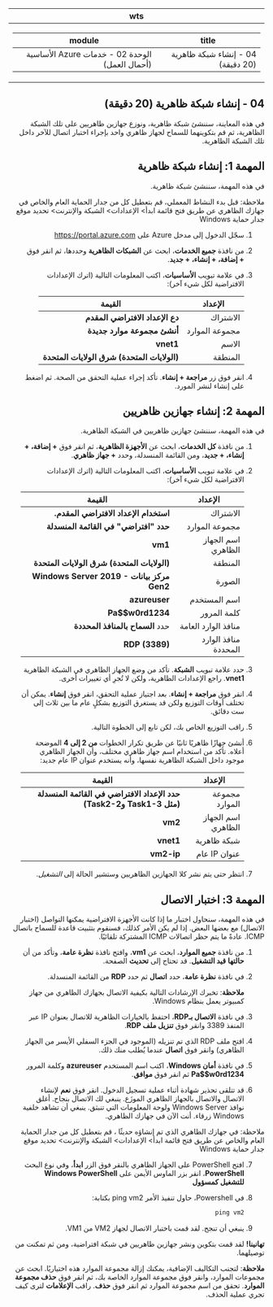 ﻿<div id="readme" class="Box-body readme blob js-code-block-container p-5 p-xl-6 gist-border-0" dir="rtl">
    <article class="markdown-body entry-content container-lg" itemprop="text"><table>
  <thead>
  <tr>
  <th>wts</th>
  </tr>
  </thead>
  <tbody>
  <tr>
  <td><div><table>
  <thead>
  <tr>
  <th>title</th>
  <th>module</th>
  </tr>
  </thead>
  <tbody>
  <tr>
  <td><div>04 - إنشاء شبكة ظاهرية (20 دقيقة)</div></td>
  <td><div>الوحدة 02 - خدمات Azure الأساسية (أحمال العمل)</div></td>
  </tr>
  </tbody>
</table>
</div></td>
  </tr>
  </tbody>
</table>
       
# 04 - إنشاء شبكة ظاهرية (20 دقيقة)

في هذه المعاينة، سننشئ شبكة ظاهرية، ونوزع جهازين ظاهريين على تلك الشبكة الظاهرية، ثم قم بتكوينهما للسماح لجهاز ظاهري واحد بإجراء اختبار اتصال للآخر داخل تلك الشبكة الظاهرية.

# المهمة 1: إنشاء شبكة ظاهرية 

في هذه المهمة، سننشئ شبكة ظاهرية. 

ملاحظة: قبل بدء النشاط المعملي، قم بتعطيل كل من جدار الحماية العام والخاص في جهازك الظاهري عن طريق فتح قائمة ابدأ> الإعدادات> الشبكة والإنترنت> تحديد موقع جدار حماية Windows

1. سجّل الدخول إلى مدخل Azure على <a href="https://portal.azure.com" target="_blank"><span style="color: #0066cc;" color="#0066cc">https://portal.azure.com</span></a>

2. من نافذة **جميع الخدمات**، ابحث عن **الشبكات الظاهرية** وحددها، ثم انقر فوق **+ إضافة، + إنشاء، + جديد**. 

3. في علامة تبويب **الأساسيات**، اكتب المعلومات التالية (اترك الإعدادات الافتراضية لكل شيء آخر):

    | الإعداد | القيمة | 
    | --- | --- |
    | الاشتراك | **دع الإعداد الافتراضي المقدم** |
    | مجموعة الموارد | **أنشئ مجموعة موارد جديدة** |
    | الاسم | **vnet1** |
    | المنطقة | **(الولايات المتحدة) شرق الولايات المتحدة** |
    
   
4. انقر فوق زر **مراجعة + إنشاء**. تأكد إجراء عملية التحقق من الصحة. ثم اضغط على إنشاء لنشر المورد.


# المهمة 2: إنشاء جهازين ظاهريين

في هذه المهمة، سننشئ جهازين ظاهريين في الشبكة الظاهرية. 

1. من نافذة **كل الخدمات**، ابحث عن **الأجهزة الظاهرية**، ثم انقر فوق **+ إضافة، + إنشاء، + جديد**، ومن القائمة المنسدلة، وحدد **+ جهاز ظاهري**. 

2. في علامة تبويب **الأساسيات**، اكتب المعلومات التالية (اترك الإعدادات الافتراضية لكل شيء آخر):

   | الإعداد | القيمة | 
   | --- | --- |
   | الاشتراك | **استخدام الإعداد الافتراضي المقدم.** |
   | مجموعة الموارد |  **حدد "افتراضي" في القائمة المنسدلة** |
   | اسم الجهاز الظاهري | **vm1**|
   | المنطقة | **(الولايات المتحدة) شرق الولايات المتحدة** |
   | الصورة | **مركز بيانات Windows Server 2019 - Gen2** |
   | اسم المستخدم| **azureuser** |
   | كلمة المرور| **Pa$$w0rd1234** |
   | منافذ الوارد العامة| حدد **السماح بالمنافذ المحددة**  |
   | منافذ الوارد المحددة| **RDP (3389)** |
   

3. حدد علامة تبويب **الشبكة**. تأكد من وضع الجهاز الظاهري في الشبكة الظاهرية **vnet1**. راجع الإعدادات الظاهرية، ولكن لا تُجرِ أي تغييرات أخرى. 

4. انقر فوق **مراجعة + إنشاء**. بعد اجتياز عملية التحقق، انقر فوق **إنشاء**. يمكن أن تختلف أوقات التوزيع ولكن قد يستغرق التوزيع بشكلٍ عام ما بين ثلاث إلى ست دقائق.

5. راقب التوزيع الخاص بك، لكن تابع إلى الخطوة التالية. 

6. أنشئ جهازًا ظاهريًا ثانيًا عن طريق تكرار الخطوات **من 2 إلى 4** الموضحة أعلاه. تأكد من استخدام اسم جهاز ظاهري مختلف، وأن الجهاز الظاهري موجود داخل الشبكة الظاهرية نفسها، وأنه يستخدم عنوان IP عام جديد:

    | الإعداد | القيمة |
    | --- | --- |
    | مجموعة الموارد | **حدد الإعداد الافتراضي في القائمة المنسدلة (مثل Task1-3 وTask2-2)** |
    | اسم الجهاز الظاهري |  **vm2** |
    | شبكة ظاهرية | **vnet1** |
    | عنوان IP عام | **vm2-ip** |

7. انتظر حتى يتم نشر كلا الجهازين الظاهريين وستشير الحالة إلى *التشغيل*.

# المهمة 3: اختبار الاتصال 

في هذه المهمة، سنحاول اختبار ما إذا كانت الأجهزة الافتراضية يمكنها التواصل (اختبار الاتصال) مع بعضها البعض. إذا لم يكن الأمر كذلك، فسنقوم بتثبيت قاعدة للسماح باتصال ICMP. عادةً ما يتم حظر اتصالات ICMP المشتركة تلقائيًا.

1. من نافذة **جميع الموارد**، ابحث عن **vm1**، وافتح نافذة **نظرة عامة**، وتأكد من أن **حالتها** **قيد التشغيل**. قد تحتاج إلى **تحديث** الصفحة.

2. في نافذة **نظرة عامة**، حدد **اتصال** ثم حدد **RDP** من القائمة المنسدلة.

    **ملاحظة**: تخبرك الإرشادات التالية بكيفية الاتصال بجهازك الظاهري من جهاز كمبيوتر يعمل بنظام Windows. 

3. في نافذة **الاتصال بـRDP**، احتفظ بالخيارات الظاهرية للاتصال بعنوان IP عبر المنفذ 3389 وانقر فوق **تنزيل ملف RDP**.

4. افتح ملف RDP الذي تم تنزيله (الموجود في الجزء السفلي الأيسر من الجهاز الظاهري) وانقر فوق **اتصال** عندما يُطلب منك ذلك. 

5. في نافذة **أمان Windows**، اكتب اسم المستخدم **azureuser** وكلمة المرور **Pa$$w0rd1234** ثم انقر فوق **موافق**.

6. قد تتلقى تحذير شهادة أثناء عملية تسجيل الدخول. انقر فوق **نعم** لإنشاء الاتصال والاتصال بالجهاز الظاهري الموزَع. ينبغي لك الاتصال بنجاح. أغلق نوافذ Windows Server ولوحة المعلومات التي تنبثق. ينبغي أن تشاهد خلفية Windows زرقاء. أنت الآن في جهازك الظاهري.

ملاحظة: في جهازك الظاهري الذي تم إنشاؤه حديثًا ، قم بتعطيل كل من جدار الحماية العام والخاص عن طريق فتح قائمة ابدأ> الإعدادات> الشبكة والإنترنت> تحديد موقع جدار حماية Windows

7. افتح PowerShell على الجهاز الظاهري بالنقر فوق الزر **ابدأ**، وفي نوع البحث **PowerShell**، انقر بزر الماوس الأيمن على **Windows PowerShell** **للتشغيل كمسؤول**

8. في Powershell، حاول تنفيذ الأمر ping vm2 بكتابة:

   ```PowerShell
   ping vm2
   ```

 9. ينبغي أن تنجح. لقد قمت باختبار الاتصال لجهاز VM2 من VM1.


**تهانينا!** لقد قمت بتكوين ونشر جهازين ظاهريين في شبكة افتراضية، ومن ثم تمكنت من توصيلهما.

**ملاحظة**: لتجنب التكاليف الإضافية، يمكنك إزالة مجموعة الموارد هذه اختياريًا. ابحث عن مجموعات الموارد، وانقر فوق مجموعة الموارد الخاصة بك، ثم انقر فوق **حذف مجموعة الموارد**. تحقق من اسم مجموعة الموارد ثم انقر فوق **حذف**. راقب **الإعلامات** لترى كيف تجري عملية الحذف.
